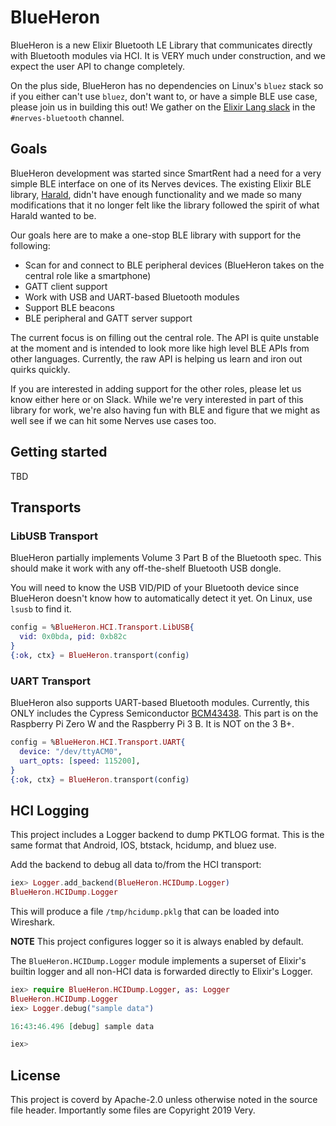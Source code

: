 # BlueHeron

BlueHeron is a new Elixir Bluetooth LE Library that communicates directly with
Bluetooth modules via HCI. It is VERY much under construction, and we expect the
user API to change completely.

On the plus side, BlueHeron has no dependencies on Linux's `bluez` stack so if
you either can't use `bluez`, don't want to, or have a simple BLE use case,
please join us in building this out! We gather on the [Elixir Lang
slack](https://elixir-slackin.herokuapp.com/) in the `#nerves-bluetooth`
channel.

## Goals

BlueHeron development was started since SmartRent had a need for a very simple
BLE interface on one of its Nerves devices.
The existing Elixir BLE library, [Harald](https://github.com/verypossible-labs/harald),
didn't have enough functionality and we made so many modifications that it no
longer felt like the library followed the spirit of what Harald wanted to be.

Our goals here are to make a one-stop BLE library with support for the
following:

* Scan for and connect to BLE peripheral devices (BlueHeron takes on the central
  role like a smartphone)
* GATT client support
* Work with USB and UART-based Bluetooth modules
* Support BLE beacons
* BLE peripheral and GATT server support

The current focus is on filling out the central role. The API is quite unstable
at the moment and is intended to look more like high level BLE APIs from other
languages. Currently, the raw API is helping us learn and iron out quirks
quickly.

If you are interested in adding support for the other roles, please let us know
either here or on Slack. While we're very interested in part of this library for
work, we're also having fun with BLE and figure that we might as well see if we
can hit some Nerves use cases too.

## Getting started

TBD

## Transports

### LibUSB Transport

BlueHeron partially implements Volume 3 Part B of the Bluetooth spec. This
should make it work with any off-the-shelf Bluetooth USB dongle.

You will need to know the USB VID/PID of your Bluetooth device since BlueHeron
doesn't know how to automatically detect it yet. On Linux, use `lsusb` to find
it.

```elixir
config = %BlueHeron.HCI.Transport.LibUSB{
  vid: 0x0bda, pid: 0xb82c
}
{:ok, ctx} = BlueHeron.transport(config)
```

### UART Transport

BlueHeron also supports UART-based Bluetooth modules. Currently, this ONLY
includes the Cypress Semiconductor
[BCM43438](https://www.cypress.com/part/cychpset-p62s143438-1). This part is on
the Raspberry Pi Zero W and the Raspberry Pi 3 B. It is NOT on the 3 B+.

```elixir
config = %BlueHeron.HCI.Transport.UART{
  device: "/dev/ttyACM0",
  uart_opts: [speed: 115200],
}
{:ok, ctx} = BlueHeron.transport(config)
```

## HCI Logging

This project includes a Logger backend to dump PKTLOG format. This is the same format
that Android, IOS, btstack, hcidump, and bluez use.

Add the backend to debug all data to/from the HCI transport:

```elixir
iex> Logger.add_backend(BlueHeron.HCIDump.Logger)
BlueHeron.HCIDump.Logger
```

This will produce a file `/tmp/hcidump.pklg` that can be loaded into Wireshark.

**NOTE** This project configures logger so it is always enabled by default.

The `BlueHeron.HCIDump.Logger` module implements a superset of Elixir's builtin logger and
all non-HCI data is forwarded directly to Elixir's Logger.

```elixir
iex> require BlueHeron.HCIDump.Logger, as: Logger
BlueHeron.HCIDump.Logger
iex> Logger.debug("sample data")

16:43:46.496 [debug] sample data

iex>
```

## License

This project is coverd by Apache-2.0 unless otherwise noted in the source file header.
Importantly some files are Copyright 2019 Very.
